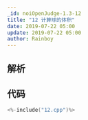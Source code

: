 ```yaml
---
_id: noiOpenJudge-1.3-12
title: "12 计算球的体积"
date: 2019-07-22 05:00
update: 2019-07-22 05:00
author: Rainboy
---
```


## 解析

## 代码

```c
<%-include("12.cpp")%>
```

